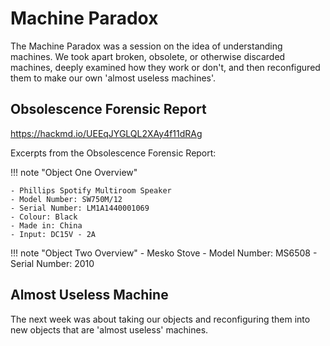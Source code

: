 # Machine Paradox 

The Machine Paradox was a session on the idea of understanding machines. We took apart broken, obsolete, or otherwise discarded machines, deeply examined how they work or don't, and then reconfigured them to make our own 'almost useless machines'. 

## Obsolescence Forensic Report 

https://hackmd.io/UEEqJYGLQL2XAy4f11dRAg

Excerpts from the Obsolescence Forensic Report: 

!!! note "Object One Overview"

    - Phillips Spotify Multiroom Speaker 
    - Model Number: SW750M/12
    - Serial Number: LM1A1440001069
    - Colour: Black
    - Made in: China
    - Input: DC15V - 2A


!!! note "Object Two Overview" 
    - Mesko Stove 
    - Model Number: MS6508
    - Serial Number: 2010


## Almost Useless Machine 

The next week was about taking our objects and reconfiguring them into new objects that are 'almost useless' machines. 


